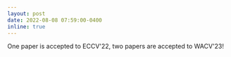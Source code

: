 ```yaml
---
layout: post
date: 2022-08-08 07:59:00-0400
inline: true
---
```


One paper is accepted to ECCV'22, two papers are accepted to WACV'23!